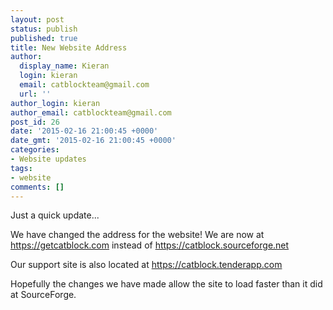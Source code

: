 ```yaml
---
layout: post
status: publish
published: true
title: New Website Address
author:
  display_name: Kieran
  login: kieran
  email: catblockteam@gmail.com
  url: ''
author_login: kieran
author_email: catblockteam@gmail.com
post_id: 26
date: '2015-02-16 21:00:45 +0000'
date_gmt: '2015-02-16 21:00:45 +0000'
categories:
- Website updates
tags:
- website
comments: []
---
```

<p>Just a quick update...</p>
<p>We have changed the address for the website! We are now at <a href="/">https://getcatblock.com</a> instead of <a href="//catblock.sourceforge.net">https://catblock.sourceforge.net</a></p>
<p>Our support site is also located at <a href="https://catblock.tenderapp.com">https://catblock.tenderapp.com</a></p>
<p>Hopefully the changes we have made allow the site to load faster than it did at SourceForge.</p>
<!--more-->
